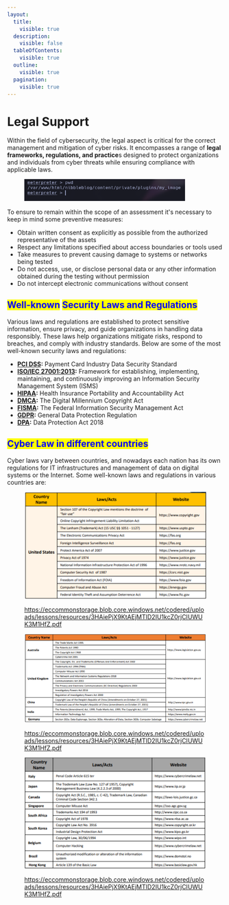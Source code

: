 ```yaml
---
layout:
  title:
    visible: true
  description:
    visible: false
  tableOfContents:
    visible: true
  outline:
    visible: true
  pagination:
    visible: true
---
```


# Legal Support

Within the field of cybersecurity, the legal aspect is critical for the correct management and mitigation of cyber risks. It encompasses a range of **legal frameworks, regulations, and practice**s designed to protect organizations and individuals from cyber threats while ensuring compliance with applicable laws.

<figure><img src="../.gitbook/assets/image (18) (1).png" alt="" width="375"><figcaption></figcaption></figure>

To ensure to remain within the scope of an assessment it's necessary to keep in mind some preventive measures:

* Obtain written consent as explicitly as possible from the authorized representative of the assets
* Respect any limitations specified about access boundaries or tools used
* Take measures to prevent causing damage to systems or networks being tested
* Do not access, use, or disclose personal data or any other information obtained during the testing without permission
* Do not intercept electronic communications without consent

## <mark style="color:blue;">**Well-known**</mark> <mark style="color:blue;"></mark><mark style="color:blue;">Security Laws and Regulations</mark>

Various laws and regulations are established to protect sensitive information, ensure privacy, and guide organizations in handling data responsibly. These laws help organizations mitigate risks, respond to breaches, and comply with industry standards. Below are some of the most well-known security laws and regulations:

* [**PCI DSS**](https://www.pcisecuritystandards.org)**:** Payment Card Industry Data Security Standard
* [**ISO/IEC 27001:2013**](https://www.iso.org/home.html)**:** Framework for establishing, implementing, maintaining, and continuously improving an Information Security Management System (ISMS)
* [**HIPAA**](https://www.hhs.gov/hipaa/index.html)**:** Health Insurance Portability and Accountability Act
* [**DMCA**](https://www.copyright.gov/)**:** The Digital Millennium Copyright Act
* [**FISMA**](https://csrc.nist.gov/)**:** The Federal Information Security Management Act
* [**GDPR**](https://gdpr.eu/)**:** General Data Protection Regulation
* [**DPA**](https://www.legislation.gov.uk/ukpga/2018/12/contents/enacted)**:** Data Protection Act 2018

## <mark style="color:blue;">Cyber Law in different countries</mark>

Cyber laws vary between countries, and nowadays each nation has its own regulations for IT infrastructures and management of data on digital systems or the Internet. Some well-known laws and regulations in various countries are:

<figure><img src="../.gitbook/assets/image (12) (1) (1).png" alt=""><figcaption><p><a href="https://eccommonstorage.blob.core.windows.net/codered/uploads/lessons/resources/3HAiePjX9KtAEjMTID2IU1kcZ0rjCIUWUK3M1HfZ.pdf">https://eccommonstorage.blob.core.windows.net/codered/uploads/lessons/resources/3HAiePjX9KtAEjMTID2IU1kcZ0rjCIUWUK3M1HfZ.pdf</a></p></figcaption></figure>

<figure><img src="../.gitbook/assets/image (9) (1) (1).png" alt=""><figcaption><p><a href="https://eccommonstorage.blob.core.windows.net/codered/uploads/lessons/resources/3HAiePjX9KtAEjMTID2IU1kcZ0rjCIUWUK3M1HfZ.pdf">https://eccommonstorage.blob.core.windows.net/codered/uploads/lessons/resources/3HAiePjX9KtAEjMTID2IU1kcZ0rjCIUWUK3M1HfZ.pdf</a></p></figcaption></figure>

<figure><img src="../.gitbook/assets/image (11) (1) (1).png" alt=""><figcaption><p><a href="https://eccommonstorage.blob.core.windows.net/codered/uploads/lessons/resources/3HAiePjX9KtAEjMTID2IU1kcZ0rjCIUWUK3M1HfZ.pdf">https://eccommonstorage.blob.core.windows.net/codered/uploads/lessons/resources/3HAiePjX9KtAEjMTID2IU1kcZ0rjCIUWUK3M1HfZ.pdf</a></p></figcaption></figure>
